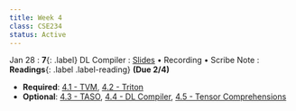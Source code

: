 ```yaml
---
title: Week 4
class: CSE234
status: Active
---
```


Jan 28
: **7**{: .label} DL Compiler
  : [Slides](assets/slides/jan28.pdf) &#8226; Recording &#8226; Scribe Note
: **Readings**{: .label .label-reading} **(Due 2/4)**
  * **Required**: [4.1 - TVM](https://arxiv.org/pdf/1802.04799), [4.2 - Triton](https://www.eecs.harvard.edu/~htk/publication/2019-mapl-tillet-kung-cox.pdf)
  * **Optional**: [4.3 - TASO](https://www.wisdom.weizmann.ac.il/~padon/taso-sosp19.pdf), [4.4 - DL Compiler](https://arxiv.org/pdf/2002.03794), [4.5 - Tensor Comprehensions](https://arxiv.org/abs/1802.04730)


